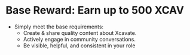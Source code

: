 # Base Reward: Earn up to 500 XCAV

* Simply meet the base requirements:
  * Create & share quality content about Xcavate.
  * Actively engage in community conversations.
  * Be visible, helpful, and consistent in your role
